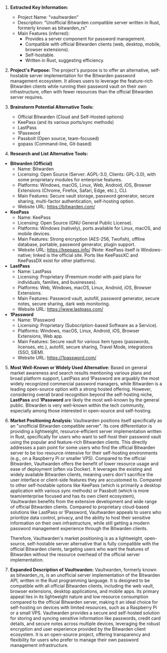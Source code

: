 1.  **Extracted Key Information:**
    *   Project Name: "vaultwarden"
    *   Description: "Unofficial Bitwarden compatible server written in Rust, formerly known as bitwarden_rs"
    *   Main Features (inferred):
        *   Provides a server component for password management.
        *   Compatible with official Bitwarden clients (web, desktop, mobile, browser extensions).
        *   Self-hostable.
        *   Written in Rust, suggesting efficiency.

2.  **Project's Purpose:**
    The project's purpose is to offer an alternative, self-hostable server implementation for the Bitwarden password management ecosystem. It allows users to leverage the feature-rich Bitwarden clients while running their password vault on their own infrastructure, often with fewer resources than the official Bitwarden server requires.

3.  **Brainstorm Potential Alternative Tools:**
    *   Official Bitwarden (Cloud and Self-Hosted options)
    *   KeePass (and its various ports/sync methods)
    *   LastPass
    *   1Password
    *   Passbolt (Open source, team-focused)
    *   gopass (Command-line, Git-based)

4.  **Research and List Alternative Tools:**

*   **Bitwarden (Official)**
    *   Name: Bitwarden
    *   Licensing: Open Source (Server: AGPL-3.0, Clients: GPL-3.0), with some proprietary modules for enterprise features.
    *   Platforms: Windows, macOS, Linux, Web, Android, iOS, Browser Extensions (Chrome, Firefox, Safari, Edge, etc.), CLI.
    *   Main Features: Secure vault storage, password generator, secure sharing, multi-factor authentication, self-hosting option.
    *   Website URL: https://bitwarden.com/
*   **KeePass**
    *   Name: KeePass
    *   Licensing: Open Source (GNU General Public License).
    *   Platforms: Windows (natively), ports available for Linux, macOS, and mobile devices.
    *   Main Features: Strong encryption (AES-256, Twofish), offline database, portable, password generator, plugin support.
    *   Website URL: https://keepass.info/ (Note: KeePass itself is Windows-native; linked is the official site. Ports like KeePassXC and KeePassDX exist for other platforms).
*   **LastPass**
    *   Name: LastPass
    *   Licensing: Proprietary (Freemium model with paid plans for individuals, families, and businesses).
    *   Platforms: Web, Windows, macOS, Linux, Android, iOS, Browser Extensions.
    *   Main Features: Password vault, autofill, password generator, secure notes, secure sharing, dark web monitoring.
    *   Website URL: https://www.lastpass.com/
*   **1Password**
    *   Name: 1Password
    *   Licensing: Proprietary (Subscription-based Software as a Service).
    *   Platforms: Windows, macOS, Linux, Android, iOS, Browser Extensions, Web app.
    *   Main Features: Secure vault for various item types (passwords, licenses, etc.), autofill, secure sharing, Travel Mode, integrations (SSO, SIEM).
    *   Website URL: https://1password.com/

5.  **Most Well-Known or Widely Used Alternative:**
    Based on general market awareness and search results mentioning various plans and broad platform support, LastPass and 1Password are arguably the most widely recognized commercial password managers, while Bitwarden is a leading open-source option with a strong hosted offering. However, considering overall brand recognition beyond the self-hosting niche, **LastPass** and **1Password** are likely the most well-known by the general public. Bitwarden is very well-known within the tech community, especially among those interested in open-source and self-hosting.

6.  **Market Positioning Analysis:**
    Vaultwarden positions itself specifically as an "unofficial Bitwarden compatible server". Its core differentiator is providing a lightweight, resource-efficient server implementation written in Rust, specifically for users who want to self-host their password vault using the popular and feature-rich Bitwarden clients. This directly addresses a pain point for some users who find the official Bitwarden server to be too resource-intensive for their self-hosting environments (e.g., on a Raspberry Pi or smaller VPS).
    Compared to the official Bitwarden, Vaultwarden offers the benefit of lower resource usage and ease of deployment (often via Docker). It leverages the existing and widely available Bitwarden clients, meaning users don't sacrifice the user interface or client-side features they are accustomed to.
    Compared to other self-hostable options like KeePass (which is primarily a desktop application with various sync methods) or Passbolt (which is more team/enterprise focused and has its own client ecosystem), Vaultwarden benefits from the extensive development and wide range of official Bitwarden clients.
    Compared to proprietary cloud-based solutions like LastPass or 1Password, Vaultwarden appeals to users who prioritize data control, privacy, and the ability to host their sensitive information on their own infrastructure, while still getting a modern password management experience through the Bitwarden clients.

    Therefore, Vaultwarden's market positioning is as a lightweight, open-source, self-hostable server alternative that is fully compatible with the official Bitwarden clients, targeting users who want the features of Bitwarden without the resource overhead of the official server implementation.

7.  **Expanded Description of Vaultwarden:**
    Vaultwarden, formerly known as bitwarden_rs, is an unofficial server implementation of the Bitwarden API, written in the Rust programming language. It is designed to be compatible with all official Bitwarden clients, including the web vault, browser extensions, desktop applications, and mobile apps. Its primary appeal lies in its lightweight nature and low resource consumption compared to the official Bitwarden server, making it an ideal choice for self-hosting on devices with limited resources, such as a Raspberry Pi or a small VPS. Vaultwarden provides a secure and self-hosted solution for storing and syncing sensitive information like passwords, credit card details, and secure notes across multiple devices, leveraging the robust encryption and user experience provided by the Bitwarden client ecosystem. It is an open-source project, offering transparency and flexibility for users who prefer to manage their own password management infrastructure.